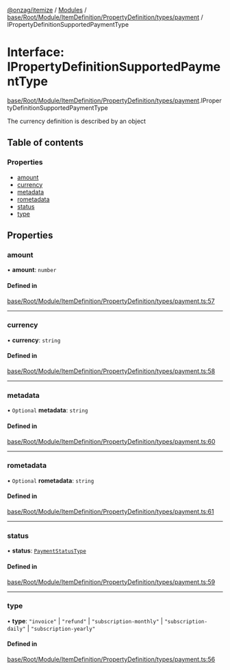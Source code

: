 [@onzag/itemize](../README.md) / [Modules](../modules.md) / [base/Root/Module/ItemDefinition/PropertyDefinition/types/payment](../modules/base_Root_Module_ItemDefinition_PropertyDefinition_types_payment.md) / IPropertyDefinitionSupportedPaymentType

# Interface: IPropertyDefinitionSupportedPaymentType

[base/Root/Module/ItemDefinition/PropertyDefinition/types/payment](../modules/base_Root_Module_ItemDefinition_PropertyDefinition_types_payment.md).IPropertyDefinitionSupportedPaymentType

The currency definition is described by an object

## Table of contents

### Properties

- [amount](base_Root_Module_ItemDefinition_PropertyDefinition_types_payment.IPropertyDefinitionSupportedPaymentType.md#amount)
- [currency](base_Root_Module_ItemDefinition_PropertyDefinition_types_payment.IPropertyDefinitionSupportedPaymentType.md#currency)
- [metadata](base_Root_Module_ItemDefinition_PropertyDefinition_types_payment.IPropertyDefinitionSupportedPaymentType.md#metadata)
- [rometadata](base_Root_Module_ItemDefinition_PropertyDefinition_types_payment.IPropertyDefinitionSupportedPaymentType.md#rometadata)
- [status](base_Root_Module_ItemDefinition_PropertyDefinition_types_payment.IPropertyDefinitionSupportedPaymentType.md#status)
- [type](base_Root_Module_ItemDefinition_PropertyDefinition_types_payment.IPropertyDefinitionSupportedPaymentType.md#type)

## Properties

### amount

• **amount**: `number`

#### Defined in

[base/Root/Module/ItemDefinition/PropertyDefinition/types/payment.ts:57](https://github.com/onzag/itemize/blob/a24376ed/base/Root/Module/ItemDefinition/PropertyDefinition/types/payment.ts#L57)

___

### currency

• **currency**: `string`

#### Defined in

[base/Root/Module/ItemDefinition/PropertyDefinition/types/payment.ts:58](https://github.com/onzag/itemize/blob/a24376ed/base/Root/Module/ItemDefinition/PropertyDefinition/types/payment.ts#L58)

___

### metadata

• `Optional` **metadata**: `string`

#### Defined in

[base/Root/Module/ItemDefinition/PropertyDefinition/types/payment.ts:60](https://github.com/onzag/itemize/blob/a24376ed/base/Root/Module/ItemDefinition/PropertyDefinition/types/payment.ts#L60)

___

### rometadata

• `Optional` **rometadata**: `string`

#### Defined in

[base/Root/Module/ItemDefinition/PropertyDefinition/types/payment.ts:61](https://github.com/onzag/itemize/blob/a24376ed/base/Root/Module/ItemDefinition/PropertyDefinition/types/payment.ts#L61)

___

### status

• **status**: [`PaymentStatusType`](../enums/base_Root_Module_ItemDefinition_PropertyDefinition_types_payment.PaymentStatusType.md)

#### Defined in

[base/Root/Module/ItemDefinition/PropertyDefinition/types/payment.ts:59](https://github.com/onzag/itemize/blob/a24376ed/base/Root/Module/ItemDefinition/PropertyDefinition/types/payment.ts#L59)

___

### type

• **type**: ``"invoice"`` \| ``"refund"`` \| ``"subscription-monthly"`` \| ``"subscription-daily"`` \| ``"subscription-yearly"``

#### Defined in

[base/Root/Module/ItemDefinition/PropertyDefinition/types/payment.ts:56](https://github.com/onzag/itemize/blob/a24376ed/base/Root/Module/ItemDefinition/PropertyDefinition/types/payment.ts#L56)
